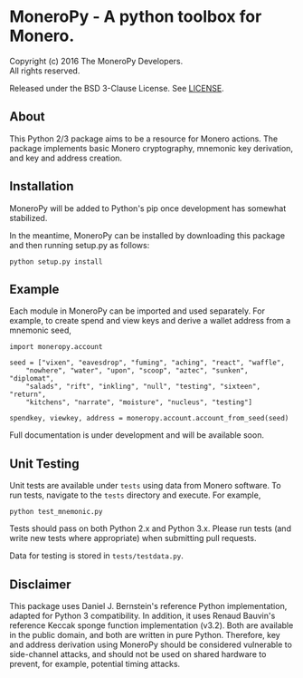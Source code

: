 # MoneroPy - A python toolbox for Monero.

Copyright (c) 2016 The MoneroPy Developers.  
All rights reserved.

Released under the BSD 3-Clause License. See [LICENSE](LICENSE).

## About

This Python 2/3 package aims to be a resource for Monero actions. The package
implements basic Monero cryptography, mnemonic key derivation, and key and
address creation.

## Installation

MoneroPy will be added to Python's pip once development has somewhat stabilized.

In the meantime, MoneroPy can be installed by downloading this package and then
running setup.py as follows:

    python setup.py install

## Example

Each module in MoneroPy can be imported and used separately. For example, to
create spend and view keys and derive a wallet address from a mnemonic seed,

    import moneropy.account

    seed = ["vixen", "eavesdrop", "fuming", "aching", "react", "waffle",
        "nowhere", "water", "upon", "scoop", "aztec", "sunken", "diplomat",
        "salads", "rift", "inkling", "null", "testing", "sixteen", "return",
        "kitchens", "narrate", "moisture", "nucleus", "testing"]

    spendkey, viewkey, address = moneropy.account.account_from_seed(seed)

Full documentation is under development and will be available soon.

## Unit Testing

Unit tests are available under `tests` using data from Monero software. To run
tests, navigate to the `tests` directory and execute. For example,

    python test_mnemonic.py

Tests should pass on both Python 2.x and Python 3.x. Please run tests (and write
new tests where appropriate) when submitting pull requests.

Data for testing is stored in `tests/testdata.py`.

## Disclaimer

This package uses Daniel J. Bernstein's reference Python implementation, adapted
for Python 3 compatibility. In addition, it uses Renaud Bauvin's reference
Keccak sponge function implementation (v3.2). Both are available in the public
domain, and both are written in pure Python. Therefore, key and address
derivation using MoneroPy should be considered vulnerable to side-channel
attacks, and should not be used on shared hardware to prevent, for example,
potential timing attacks.
